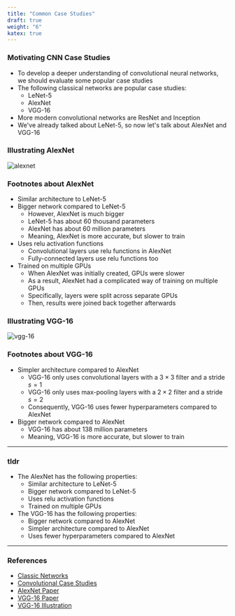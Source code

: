 ```yaml
---
title: "Common Case Studies"
draft: true
weight: "6"
katex: true
---
```


### Motivating CNN Case Studies
- To develop a deeper understanding of convolutional neural networks, we should evaluate some popular case studies
- The following classical networks are popular case studies:
	- LeNet-5
	- AlexNet
	- VGG-16
- More modern convolutional networks are ResNet and Inception
- We've already talked about LeNet-5, so now let's talk about AlexNet and VGG-16

### Illustrating AlexNet

![alexnet](/img/alexnet.svg)

### Footnotes about AlexNet
- Similar architecture to LeNet-5
- Bigger network compared to LeNet-5
	- However, AlexNet is much bigger
	- LeNet-5 has about $60$ thousand parameters
	- AlexNet has about $60$ million parameters
	- Meaning, AlexNet is more accurate, but slower to train
- Uses relu activation functions
	- Convolutional layers use relu functions in AlexNet
	- Fully-connected layers use relu functions too
- Trained on multiple GPUs
	- When AlexNet was initially created, GPUs were slower
	- As a result, AlexNet had a complicated way of training on multiple GPUs
	- Specifically, layers were split across separate GPUs
	- Then, results were joined back together afterwards

### Illustrating VGG-16

![vgg-16](/img/vgg.svg)

### Footnotes about VGG-16
- Simpler architecture compared to AlexNet
	- VGG-16 only uses convolutional layers with a $3 \times 3$ filter and a stride $s=1$
	- VGG-16 only uses max-pooling layers with a $2 \times 2$ filter and a stride $s=2$
	- Consequently, VGG-16 uses fewer hyperparameters compared to AlexNet
- Bigger network compared to AlexNet
	- VGG-16 has about $138$ million parameters
	- Meaning, VGG-16 is more accurate, but slower to train

---

### tldr
- The AlexNet has the following properties:
	- Similar architecture to LeNet-5
	- Bigger network compared to LeNet-5
	- Uses relu activation functions
	- Trained on multiple GPUs
- The VGG-16 has the following properties:
	- Bigger network compared to AlexNet
	- Simpler architecture compared to AlexNet
	- Uses fewer hyperparameters compared to AlexNet

---

### References
- [Classic Networks](https://www.youtube.com/watch?v=dZVkygnKh1M&list=PLkDaE6sCZn6Gl29AoE31iwdVwSG-KnDzF&index=13)
- [Convolutional Case Studies](https://www.youtube.com/watch?v=-bvTzZCEOdM&list=PLkDaE6sCZn6Gl29AoE31iwdVwSG-KnDzF&index=12)
- [AlexNet Paper](https://papers.nips.cc/paper/4824-imagenet-classification-with-deep-convolutional-neural-networks.pdf)
- [VGG-16 Paper](https://arxiv.org/abs/1409.1556)
- [VGG-16 Illustration](https://blog.mgechev.com/2018/10/20/transfer-learning-tensorflow-js-data-augmentation-mobile-net/)
